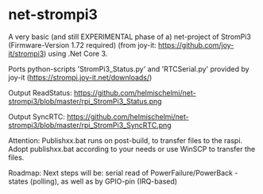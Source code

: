 # net-strompi3
A very basic (and still EXPERIMENTAL phase of a) net-project of StromPi3 (Firmware-Version 1.72 required) (from joy-it: https://github.com/joy-it/strompi3) using .Net Core 3.

Ports python-scripts 'StromPi3_Status.py' and 'RTCSerial.py'
provided by joy-it (https://strompi.joy-it.net/downloads/)

Output ReadStatus:
https://github.com/helmischelmi/net-strompi3/blob/master/rpi_StromPi3_Status.png

Output SyncRTC:
https://github.com/helmischelmi/net-strompi3/blob/master/rpi_StromPi3_SyncRTC.png

Attention: Publishxx.bat runs on post-build, to transfer files to the raspi.
Adopt publishxx.bat according to your needs or use WinSCP to transfer the files.

Roadmap: 
Next steps will be: serial read of PowerFailure/PowerBack - states (polling), 
as well as by GPIO-pin (IRQ-based)
